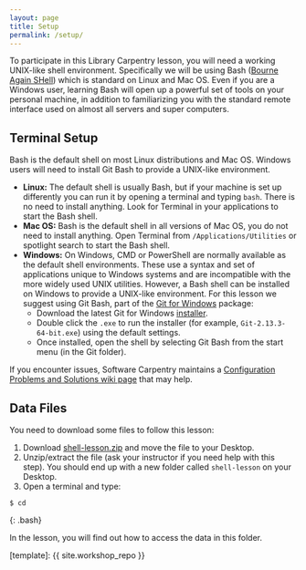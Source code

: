 ```yaml
---
layout: page
title: Setup
permalink: /setup/
---
```


To participate in this Library Carpentry lesson, you will need a working UNIX-like shell environment.
Specifically we will be using Bash ([Bourne Again SHell](https://en.wikipedia.org/wiki/Bash_(Unix_shell))) which is standard on Linux and Mac OS. 
Even if you are a Windows user, learning Bash will open up a powerful set of tools on your personal machine, in addition to familiarizing you with the standard remote interface used on almost all servers and super computers. 

## Terminal Setup

Bash is the default shell on most Linux distributions and Mac OS. 
Windows users will need to install Git Bash to provide a UNIX-like environment.

- **Linux:** The default shell is usually Bash, but if your machine is set up differently you can run it by opening a terminal and typing `bash`.  There is no need to install anything. Look for Terminal in your applications to start the Bash shell.
- **Mac OS:** Bash is the default shell in all versions of Mac OS, you do not need to install anything. Open Terminal from `/Applications/Utilities` or spotlight search to start the Bash shell.
- **Windows:** On Windows, CMD or PowerShell are normally available as the default shell environments. These use a syntax and set of applications unique to Windows systems and are incompatible with the more widely used UNIX utilities. However, a Bash shell can be installed on Windows to provide a UNIX-like environment. For this lesson we suggest using Git Bash, part of the [Git for Windows](https://git-for-windows.github.io/) package:
    - Download the latest Git for Windows [installer](https://git-for-windows.github.io/).
    - Double click the `.exe` to run the installer (for example, `Git-2.13.3-64-bit.exe`) using the default settings.
    - Once installed, open the shell by selecting Git Bash from the start menu (in the Git folder).

If you encounter issues, Software Carpentry maintains a [Configuration Problems and Solutions wiki page](https://github.com/swcarpentry/workshop-template/wiki/Configuration-Problems-and-Solutions) that may help.
    
## Data Files

You need to download some files to follow this lesson:

1. Download [shell-lesson.zip](https://github.com/LibraryCarpentry/lc-shell/blob/gh-pages/data/shell-lesson.zip) and move the file to your Desktop.
2. Unzip/extract the file (ask your instructor if you need help with this step). You should end up with a new folder called `shell-lesson` on your Desktop.
3. Open a terminal and type:

~~~
$ cd
~~~
{: .bash}

In the lesson, you will find out how to access the data in this folder.

[template]: {{ site.workshop_repo }}
